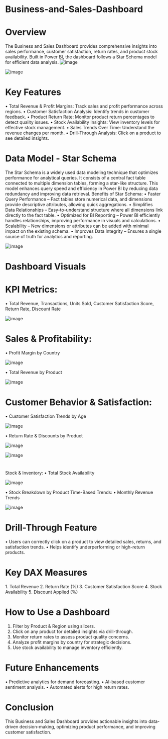 # Business-and-Sales-Dashboard
# Overview
The Business and Sales Dashboard provides comprehensive insights into sales performance, customer satisfaction, return rates, and product stock availability. Built in Power BI, the dashboard follows a Star Schema model for efficient data analysis.
![![image](https://user-images.githubusercontent.com/97775044/215146486-101d3195-4313-4c29-b88e-b8758d513911.png)](https://github.com/riyareddy07/Business-and-Sales-Dashboard/blob/main/Dashboard%201.png)

![![image](https://user-images.githubusercontent.com/97775044/215146486-101d3195-4313-4c29-b88e-b8758d513911.png)](https://github.com/riyareddy07/Business-and-Sales-Dashboard/blob/main/dasboard%202.png)
# Key Features
•	Total Revenue & Profit Margins: Track sales and profit performance across regions.
•	Customer Satisfaction Analysis: Identify trends in customer feedback.
•	Product Return Rate: Monitor product return percentages to detect quality issues.
•	Stock Availability Insights: View inventory levels for effective stock management.
•	Sales Trends Over Time: Understand the revenue changes per month.
•	Drill-Through Analysis: Click on a product to see detailed insights.

# Data Model - Star Schema
The Star Schema is a widely used data modeling technique that optimizes performance for analytical queries. It consists of a central fact table connected to multiple dimension tables, forming a star-like structure. This model enhances query speed and efficiency in Power BI by reducing data redundancy and improving data retrieval.
Benefits of Star Schema:
•	Faster Query Performance – Fact tables store numerical data, and dimensions provide descriptive attributes, allowing quick aggregations.
•	 Simplifies Data Relationships – Easy-to-understand structure where all dimensions link directly to the fact table.
•	Optimized for BI Reporting – Power BI efficiently handles relationships, improving performance in visuals and calculations.
•	Scalability – New dimensions or attributes can be added with minimal impact on the existing schema.
•	Improves Data Integrity – Ensures a single source of truth for analytics and reporting. 

![![image](https://user-images.githubusercontent.com/97775044/215146486-101d3195-4313-4c29-b88e-b8758d513911.png)](https://github.com/riyareddy07/Business-and-Sales-Dashboard/blob/main/data%20model.png)

# Dashboard Visuals
# KPI Metrics:
•	Total Revenue, Transactions, Units Sold, Customer Satisfaction Score, Return Rate, Discount Rate

![![image](https://user-images.githubusercontent.com/97775044/215146486-101d3195-4313-4c29-b88e-b8758d513911.png)](https://github.com/riyareddy07/Business-and-Sales-Dashboard/blob/main/Screenshot%202025-03-20%20111344.png)

# Sales & Profitability:
•	Profit Margin by Country

![![image](https://user-images.githubusercontent.com/97775044/215146486-101d3195-4313-4c29-b88e-b8758d513911.png)](https://github.com/riyareddy07/Business-and-Sales-Dashboard/blob/main/Screenshot%202025-03-20%20111359.png)

•	Total Revenue by Product

![![image](https://user-images.githubusercontent.com/97775044/215146486-101d3195-4313-4c29-b88e-b8758d513911.png)](https://github.com/riyareddy07/Business-and-Sales-Dashboard/blob/main/Screenshot%202025-03-20%20111411.png)

# Customer Behavior & Satisfaction:
•	Customer Satisfaction Trends by Age

![![image](https://user-images.githubusercontent.com/97775044/215146486-101d3195-4313-4c29-b88e-b8758d513911.png)](https://github.com/riyareddy07/Business-and-Sales-Dashboard/blob/main/Screenshot%202025-03-20%20111553.png)

•	Return Rate & Discounts by Product

![![image](https://user-images.githubusercontent.com/97775044/215146486-101d3195-4313-4c29-b88e-b8758d513911.png)](https://github.com/riyareddy07/Business-and-Sales-Dashboard/blob/main/Screenshot%202025-03-20%20111620.png)

![![image](https://user-images.githubusercontent.com/97775044/215146486-101d3195-4313-4c29-b88e-b8758d513911.png)](https://github.com/riyareddy07/Business-and-Sales-Dashboard/blob/main/Screenshot%202025-03-20%20111626.png) 

# 
Stock & Inventory:
•	Total Stock Availability

![![image](https://user-images.githubusercontent.com/97775044/215146486-101d3195-4313-4c29-b88e-b8758d513911.png)](https://github.com/riyareddy07/Business-and-Sales-Dashboard/blob/main/Screenshot%202025-03-20%20111936.png ) 

•	Stock Breakdown by Product
Time-Based Trends:
•	Monthly Revenue Trends

![![image](https://user-images.githubusercontent.com/97775044/215146486-101d3195-4313-4c29-b88e-b8758d513911.png)](https://github.com/riyareddy07/Business-and-Sales-Dashboard/blob/main/Screenshot%202025-03-20%20111959.png) 

 # Drill-Through Feature
•	Users can correctly click on a product to view detailed sales, returns, and satisfaction trends.
•	Helps identify underperforming or high-return products.
# Key DAX Measures
1️. Total Revenue
2️. Return Rate (%)
3️. Customer Satisfaction Score
4️. Stock Availability
5️. Discount Applied (%)
# How to Use a Dashboard
1.	Filter by Product & Region using slicers.
2.	Click on any product for detailed insights via drill-through.
3.	Monitor return rates to assess product quality concerns.
4.	Analyze profit margins by country for strategic decisions.
5.	Use stock availability to manage inventory efficiently.
#  Future Enhancements
•	Predictive analytics for demand forecasting. 
•	AI-based customer sentiment analysis.
•	Automated alerts for high return rates.
# Conclusion
This Business and Sales Dashboard provides actionable insights into data-driven decision-making, optimizing product performance, and improving customer satisfaction. 


